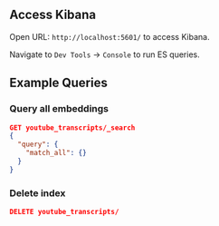 ## Access Kibana
Open URL: `http://localhost:5601/` to access Kibana.

Navigate to `Dev Tools` -> `Console` to run ES queries.

## Example Queries

### Query all embeddings
```json
GET youtube_transcripts/_search
{
  "query": {
    "match_all": {}
  }
}
```

### Delete index
```json
DELETE youtube_transcripts/
```